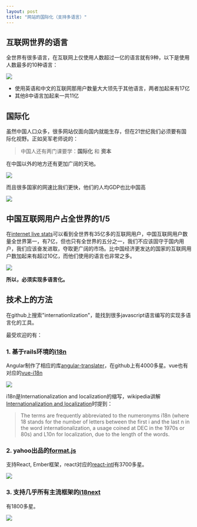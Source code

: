 ```yaml
---
layout: post
title: "网站的国际化（支持多语言）"
---
```


## 互联网世界的语言
全世界有很多语言，在互联网上仅使用人数超过一亿的语言就有9种，以下是使用人数最多的10种语言：

![]({{site.url}}/images/languages2016.png)

 - 使用英语和中文的互联网那用户数量大大领先于其他语言，两者加起来有17亿
 - 其他8中语言加起来一共11亿
 
## 国际化

虽然中国人口众多，很多网站仅面向国内就能生存，但在21世纪我们必须要有国际化视野。正如吴军老师说的：

>中国人还有两门课要学：**国际化** 和 **资本**

在中国以外的地方还有更加广阔的天地。

![](https://i0.wp.com/geonet.oii.ox.ac.uk/wp-content/uploads/sites/46/2015/07/OII-Internet_population_cartogram.png)

而且很多国家的网速比我们更快，他们的人均GDP也比中国高

![]({{site.url}}/images/ourworldindata_average-download-speeds.jpg)

## 中国互联网用户占全世界的1/5
在[internet live stats](http://www.internetlivestats.com/)可以看到全世界有35亿多的互联网用户，中国互联网用户数量全世界第一，有7亿，但也只有全世界的五分之一，我们不应该固守于国内用户，我们应该奋发进取，夺取更广阔的市场。比中国经济更发达的国家的互联网用户数加起来有超过10亿，而他们使用的语言也非常之多。

![]({{site.url}}/images/Snip20170102_9.png)

**所以，必须实现多语言化。**

## 技术上的方法
在github上搜索"internationlization"，能找到很多javascript语言编写的实现多语言化的工具。

最受欢迎的有：

### 1. 基于rails环境的[i18n](http://guides.rubyonrails.org/i18n.html)
Angular制作了相应的库[angular-translater](https://angular-translate.github.io/)，在github上有4000多星。vue也有对应的[vue-i18n](https://kazupon.github.io/vue-i18n/)

 ![]({{site.url}}/images/Snip20170102_6.png)
 
 i18n是Internationalization and localization的缩写，wikipedia讲解[Internationalization and localization](https://en.wikipedia.org/wiki/Internationalization_and_localization)时提到：

 >The terms are frequently abbreviated to the numeronyms i18n (where 18 stands for the number of letters between the first i and the last n in the word internationalization, a usage coined at DEC in the 1970s or 80s) and L10n for localization, due to the length of the words.
 
### 2. yahoo出品的[format.js](http://formatjs.io/)
支持React, Ember框架，react对应的[react-intl](https://github.com/yahoo/react-intl)有3700多星。

 ![]({{site.url}}/images/Snip20170102_3.png)
 
### 3. 支持几乎所有主流框架的[i18next](http://i18next.com/)
有1800多星。

 ![]({{site.url}}/images/Snip20170102_5.png)
